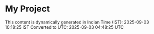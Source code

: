# My Project

This content is dynamically generated in Indian Time (IST): 2025-09-03 10:18:25 IST
Converted to UTC: 2025-09-03 04:48:25 UTC
